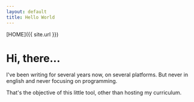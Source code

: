```yaml
---
layout: default
title: Hello World
---
```


[HOME]({{ site.url }})

# Hi, there...

I've been writing for several years now, on several platforms. But never in english and never focusing on programming.

That's the objective of this little tool, other than hosting my curriculum.
